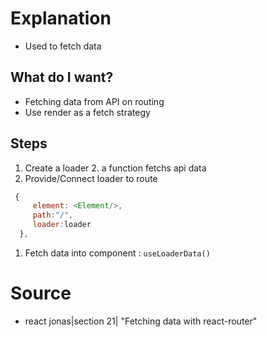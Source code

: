 # Explanation

- Used to fetch data

## What do I want?

- Fetching data from API on routing
- Use render as a fetch strategy

## Steps

1. Create a loader 2. a function fetchs api data
2. Provide/Connect loader to route

```js
 {
	 element: <Element/>,
	 path:"/",
	 loader:loader
  },
```

1. Fetch data into component : `useLoaderData()`

# Source

- react jonas|section 21| "Fetching data with react-router"
